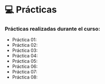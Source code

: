 # 💻 Prácticas 

### Prácticas realizadas durante el curso:

- Práctica 01: 
- Práctica 02: 
- Práctica 03: 
- Práctica 04: 
- Práctica 05: 
- Práctica 06:
- Práctica 07:
- Práctica 08: 

